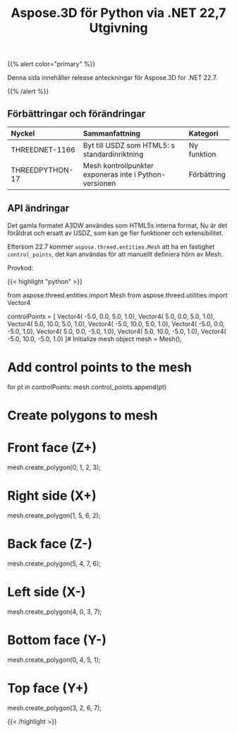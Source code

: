 ﻿---
title: Aspose.3D för Python via .NET 22,7 Utgivning
type: docs
weight: 6
url: /sv/python-net/aspose-3d-for-python-net-22-7-release-notes/
description: Utgivningsnoterna av Aspose.3D för Python via .NET 22,7.
---
{{% alert color="primary" %}}

Denna sida innehåller release anteckningar för Aspose.3D for .NET 22.7.

{{% /alert %}}
## **Förbättringar och förändringar**

|**Nyckel**|**Sammanfattning**|**Kategori**|
|:- |:- |:- |
|THREEDNET-1166 |Byt till USDZ som HTML5: s standardinriktning|Ny funktion|
|THREEDPYTHON-17 |Mesh kontrollpunkter exponeras inte i Python-versionen|Förbättring|

## API ändringar ##


Det gamla formatet A3DW användes som HTML5s interna format, Nu är det föråldrat och ersatt av USDZ, som kan ge fler funktioner och extensibilitet.

Eftersom 22.7 kommer `aspose.threed.entities.Mesh` att ha en fastighet `control_points`, det kan användas för att manuellt definiera hörn av Mesh.

Provkod:

{{< highlight "python" >}}

from aspose.threed.entities import Mesh
from aspose.threed.utilities import Vector4

controlPoints = [
	Vector4( -5.0, 0.0, 5.0, 1.0),
	Vector4( 5.0, 0.0, 5.0, 1.0),
	Vector4( 5.0, 10.0, 5.0, 1.0),
	Vector4( -5.0, 10.0, 5.0, 1.0),
	Vector4( -5.0, 0.0, -5.0, 1.0),
	Vector4( 5.0, 0.0, -5.0, 1.0),
	Vector4( 5.0, 10.0, -5.0, 1.0),
	Vector4( -5.0, 10.0, -5.0, 1.0)
]# Initialize mesh object
mesh = Mesh();
# Add control points to the mesh
for pt in controlPoints:
	mesh.control_points.append(pt)
# Create polygons to mesh
# Front face (Z+)
mesh.create_polygon(0, 1, 2, 3);
# Right side (X+)
mesh.create_polygon(1, 5, 6, 2);
# Back face (Z-)
mesh.create_polygon(5, 4, 7, 6);
# Left side (X-)
mesh.create_polygon(4, 0, 3, 7);
# Bottom face (Y-)
mesh.create_polygon(0, 4, 5, 1);
# Top face (Y+)
mesh.create_polygon(3, 2, 6, 7);

{{< /highlight >}}




